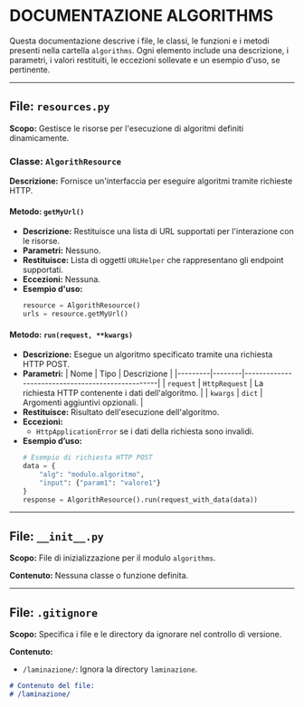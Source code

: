 # DOCUMENTAZIONE ALGORITHMS

Questa documentazione descrive i file, le classi, le funzioni e i metodi presenti nella cartella `algorithms`. Ogni elemento include una descrizione, i parametri, i valori restituiti, le eccezioni sollevate e un esempio d'uso, se pertinente.

---

## File: `resources.py`

**Scopo:** Gestisce le risorse per l'esecuzione di algoritmi definiti dinamicamente.

### Classe: `AlgorithResource`

**Descrizione:** Fornisce un'interfaccia per eseguire algoritmi tramite richieste HTTP.

#### Metodo: `getMyUrl()`
- **Descrizione:** Restituisce una lista di URL supportati per l'interazione con le risorse.
- **Parametri:** Nessuno.
- **Restituisce:** Lista di oggetti `URLHelper` che rappresentano gli endpoint supportati.
- **Eccezioni:** Nessuna.
- **Esempio d'uso:**
  ```python
  resource = AlgorithResource()
  urls = resource.getMyUrl()
  ```

#### Metodo: `run(request, **kwargs)`
- **Descrizione:** Esegue un algoritmo specificato tramite una richiesta HTTP POST.
- **Parametri:**
  | Nome    | Tipo   | Descrizione                                      |
  |---------|--------|--------------------------------------------------|
  | `request` | `HttpRequest` | La richiesta HTTP contenente i dati dell'algoritmo. |
  | `kwargs`  | `dict` | Argomenti aggiuntivi opzionali.                |
- **Restituisce:** Risultato dell'esecuzione dell'algoritmo.
- **Eccezioni:** 
  - `HttpApplicationError` se i dati della richiesta sono invalidi.
- **Esempio d’uso:**
  ```python
  # Esempio di richiesta HTTP POST
  data = {
      "alg": "modulo.algoritmo",
      "input": {"param1": "valore1"}
  }
  response = AlgorithResource().run(request_with_data(data))
  ```

---

## File: `__init__.py`

**Scopo:** File di inizializzazione per il modulo `algorithms`.

**Contenuto:** Nessuna classe o funzione definita.

---

## File: `.gitignore`

**Scopo:** Specifica i file e le directory da ignorare nel controllo di versione.

**Contenuto:**  
- `/laminazione/`: Ignora la directory `laminazione`.

```markdown
# Contenuto del file:
# /laminazione/
```